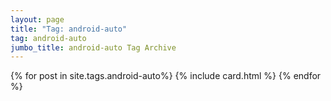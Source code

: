 ```yaml
---
layout: page
title: "Tag: android-auto"
tag: android-auto
jumbo_title: android-auto Tag Archive
---
```


{% for post in site.tags.android-auto%}
{% include card.html %}
{% endfor %}

